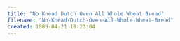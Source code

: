 ```yaml
---
title: "No Knead Dutch Oven All Whole Wheat Bread"
filename: "No-Knead-Dutch-Oven-All-Whole-Wheat-Bread"
created: 1989-04-21 18:23:04
---
```

